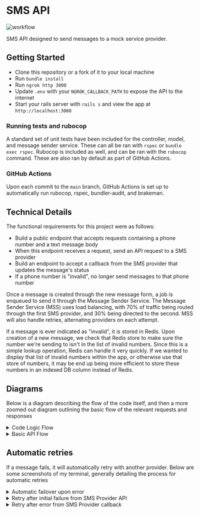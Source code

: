 # SMS API 
![workflow](https://github.com/frogr/sms-api/actions/workflows/rubyonrails.yml/badge.svg)

SMS API designed to send messages to a mock service provider. 

## Getting Started
* Clone this repository or a fork of it to your local machine
* Run `bundle install` 
* Run `ngrok http 3000`
* Update `.env` with your `NGROK_CALLBACK_PATH` to expose the API to the internet
* Start your rails server with `rails s` and view the app at `http://localhost:3000`

### Running tests and rubocop
A standard set of unit tests have been included for the controller, model, and message sender service. These can all be ran with `rspec` or `bundle exec rspec`. Rubocop is included as well, and can be ran with the `rubocop` command. These are also ran by default as part of GitHub Actions. 

### GitHub Actions
Upon each commit to the `main` branch, GitHub Actions is set up to automatically run rubocop, rspec, bundler-audit, and brakeman.

## Technical Details
The functional requirements for this project were as follows: 
* Build a public endpoint that accepts requests containing a phone number and a text message body
* When this endpoint receives a request, send an API request to a SMS provider
* Build an endpoint to accept a callback from the SMS provider that updates the message's status
* If a phone number is "invalid", no longer send messages to that phone number

Once a message is created through the new message form, a job is enqueued to send it through the Message Sender Service. The Message Sender Service (MSS) uses load balancing, with 70% of traffic being routed through the first SMS provider, and 30% being directed to the second. MSS will also handle retries, alternating providers on each attempt. 

If a message is ever indicated as "invalid", it is stored in Redis. Upon creation of a new message, we check that Redis store to make sure the number we're sending to isn't in the list of invalid numbers. Since this is a simple lookup operation, Redis can handle it very quickly. If we wanted to display that list of invalid numbers within the app, or otherwise use that store of numbers, it may be end up being more efficient to store these numbers in an indexed DB column instead of Redis. 

## Diagrams
Below is a diagram describing the flow of the code itself, and then a more zoomed out diagram outlining the basic flow of the relevant requests and responses

<details><summary>Code Logic Flow</summary>
<img width="615" alt="Logic Flow (1)" src="https://github.com/frogr/sms-api/assets/24354711/17957318-e7f5-4268-9138-dd52f0747f44">
</details>

<details><summary>Basic API Flow</summary>
  <img width="1024" alt="Base API flow" src="https://github.com/frogr/sms-api/assets/24354711/fc2f75bb-631c-4185-b527-9cfca8109466">
</details>

## Automatic retries
If a message fails, it will automatically retry with another provider. Below are some screenshots of my terminal, generally detailing the process for automatic retries

<details><summary>Automatic failover upon error</summary>
<img width="1024" src="https://github.com/frogr/sms-api/assets/24354711/ed3ff200-33bb-4d15-851a-9b459f80eb0e">
</details>

<details><summary>Retry after initial failure from SMS Provider API</summary>
<img width="1024" src="https://github.com/frogr/sms-api/assets/24354711/59faddaa-1150-477f-8a5b-62538debdebd">
</details>

<details><summary>Retry after error from SMS Provider callback</summary>
<img width="1024" src="https://github.com/frogr/sms-api/assets/24354711/5cc9551f-1f11-426d-a053-aa9099e6e9f8">
</details>



